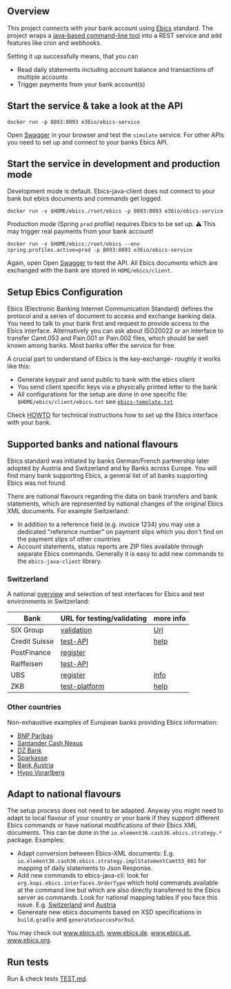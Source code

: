 ## Overview

This project connects with your bank account using 
[Ebics](https://en.wikipedia.org/wiki/Electronic_Banking_Internet_Communication_Standard) 
standard. The project wraps a [java-based command-line tool](https://github.com/element36-io/ebics-java-client)
into a REST service and add features like cron and webhooks. 

Setting it up successfully means, that you can 
- Read daily statements including account balance and transactions of multiple accounts
- Trigger payments from your bank account(s)

## Start the service & take a look at the API


    docker run -p 8093:8093 e36io/ebics-service 

Open [Swagger](http://localhost:8093/ebics/swagger-ui/?url=/ebics/v2/api-docs/) in your 
browser and test the `simulate` service.  For other APIs you need to set up and connect to your
banks Ebics API. 

## Start the service in development and production mode

Development mode is default. Ebics-java-client does not connect to your bank but ebics documents
and commands get logged. 

    docker run -v $HOME/ebics./root/ebics -p 8093:8093 e36io/ebics-service 

Production mode (Spring `prod` profile) requires Ebics to be set up. 
:warning: This may trigger real payments from your bank account!

    docker run -v $HOME/ebics:/root/ebics --env spring.profiles.active=prod -p 8093:8093 e36io/ebics-service 
    
Again, open Open [Swagger](http://localhost:8093/ebics/swagger-ui/?url=/ebics/v2/api-docs/)
to test the API. All Ebics documents which are exchanged with the bank are stored in `HOME/ebics/client`. 

## Setup Ebics Configuration
 
Ebics (Electronic Banking Internet Communication Standard) defines the protocol and a series of document to access and exchange banking data. 
You need to talk to your bank first and request to provide access to the Ebics interface.
Alternatively you can ask about ISO20022 or an interface to transfer Camt.053 and Pain.001 or Pain.002
files, which should be well known among banks. Most banks offer the service for free. 

A crucial part to understand of Ebics is the key-exchange- roughly it works like this:  

- Generate keypair and send public to bank with the ebics client
- You send client specific keys via a physically printed letter to the bank
- All configurations for the setup are done in one specific file: `$HOME/ebics/client/ebics.txt` see [`ebics-template.txt`](ebics-template.txt) 


Check [HOWTO](HOWTO.md) for technical instructions how to set up the Ebics interface with your bank.  

## Supported banks and national flavours

Ebics standard was initiated by banks German/French partnership later adopted by Austria and Switzerland
and by Banks across Europe. You will find many bank supporting Ebics, a general list of all
banks supporting Ebics was not found. 

There are national flavours regarding the data on bank transfers and bank statements, which are
represented by national changes of the original Ebics XML documents. For example Switzerland: 

- In addition to a reference field (e.g. invoice 1234) you may use a dedicated
  "reference number" on payment slips which you don't find on the payment slips of other countries
- Account statements, status reports are ZIP files available through separate Ebics commands. 
  Generally it is easy to add new commands to the `ebics-java-client` library. 

### Switzerland

A national [overview](https://www.six-group.com/dam/download/banking-services/interbank-clearing/en/standardization/ebics/ebics.pdf) 
and selection of test interfaces for Ebics and test environments in Switzerland: 


| Bank  | URL for testing/validating | more info |
|---|---|---|
| SIX Group | [validation](https://validation.iso-payments.ch/)  | [Url](http://www.six-interbank-clearing.com/de/home/standardization/iso-payments/customer-buank/implementation-guidelines.html) |
| Credit Suisse  | [test-API](https://credit-suisse.com/iso20022test) | [help](https://iso20022test.credit-suisse.com/help) |
| PostFinance | [register](https://isotest.postfinance.ch/corporates/) ||
| Raiffeisen  | [test-API](http://raiffeisen.ch/testbank) ||
| UBS  | [register](https://ubs-paymentstandards.ch/login) | [info](https://www.ubs.com/ch/de/swissbank/unternehmen/zahlungsverkehr/harmonisierung/testplattform-iso-20022.html) ||
| ZKB  | [test-platform](https://testplattform.zkb.ch/) | [help](https://testplattform.zkb.ch/help) |

### Other countries
Non-exhaustive examples of European banks providing Ebics information:  

- [BNP Paribas](https://cashmanagement.bnpparibas.com/our-solutions/solution/global-ebics)
- [Santander Cash Nexus](https://www.santandercashnexus.com/information_en.html)
- [DZ Bank](https://firmenkunden.dzbank.de/content/firmenkunden/de/homepage/leistungen/Zahlungsverkehr/zugang_zum_konto/ebics.html)
- [Sparkasse](https://www.sparkasse.de/unsere-loesungen/firmenkunden/electronic-banking/online-banking-ebics.html)
- [Bank Austria](https://www.bankaustria.at/files/EBServices_23082013_final.pdf)
- [Hypo Vorarlberg](https://www.hypovbg.at/firmenkunden/digital-banking/sicherheit/ebics)

## Adapt to national flavours 

The setup process does not need to be adapted.  Anyway you might need to adapt to local flavour of your 
country or your bank if they support different Ebics commands or have national modifications of their 
Ebics XML documents. This can be done in the `io.element36.cash36.ebics.strategy.*` package. Examples: 


- Adapt conversion between Ebics-XML documents: E.g. `io.element36.cash36.ebics.strategy.implStatementCamt53_001` for 
mapping of daily statements to Json Response. 
- Add new commands to ebics-java-cli: look for `org.kopi.ebics.interfaces.OrderType` which hold commands available at the command line but
 which are also directly transferred to the Ebics server as commands. Look for national mapping tables if you face this issue. E.g. 
 [Switzerland](https://www.six-group.com/dam/download/banking-services/interbank-clearing/en/standardization/ebics/mapping-table.pdf)
 and [Austria](https://www.stuzza.at/de/download/ebics/418-btf-mappingtabelle-at-v20210506.html)
- Genereate new ebics documents based on XSD specifications in `build.gradle` and `generateSourcesForXsd`. 

You may check out www.ebics.ch, www.ebics.de. www.ebics.at, www.ebics.org. 

## Run tests


Run & check tests [TEST.md](TEST.md). 
